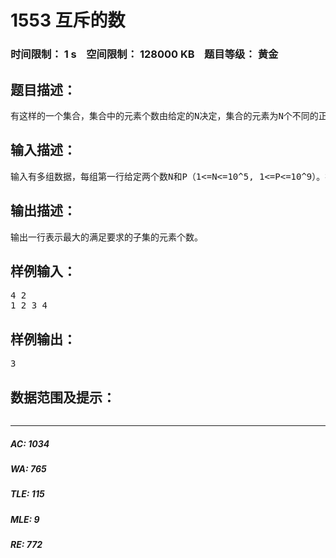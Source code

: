 # 1553 互斥的数   
### 时间限制： 1 s&nbsp;&nbsp;&nbsp;&nbsp;空间限制： 128000 KB&nbsp;&nbsp;&nbsp;&nbsp;题目等级： 黄金  
## 题目描述：  

<pre>
有这样的一个集合，集合中的元素个数由给定的N决定，集合的元素为N个不同的正整数，一旦集合中的两个数x,y满足y = P*x，那么就认为x,y这两个数是互斥的，现在想知道给定的一个集合的最大子集满足两两之间不互斥。
</pre>
  
  
## 输入描述：  

<pre>
输入有多组数据，每组第一行给定两个数N和P（1<=N<=10^5, 1<=P<=10^9）。接下来一行包含N个不同正整数ai（1<=ai<=10^9）。
</pre>
  
  
## 输出描述：  

<pre>
输出一行表示最大的满足要求的子集的元素个数。
</pre>
  
  
## 样例输入：  

<pre>
4 2
1 2 3 4
</pre>
  
  
## 样例输出：  

<pre>
3
</pre>
  
  
## 数据范围及提示：  

<pre>
</pre>
  
  
***  

##### AC: 1034  
##### WA: 765  
##### TLE: 115  
##### MLE: 9  
##### RE: 772  
